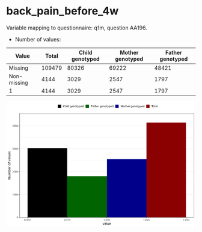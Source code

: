 # back_pain_before_4w
Variable mapping to questionnaire: q1m, question AA196.
- Number of values:

| Value | Total | Child genotyped | Mother genotyped | Father genotyped |
| ----- | ----- | --------------- | ---------------- | ---------------- |
| Missing | 109479 | 80326 | 69222 | 48421 |
| Non-missing | 4144 | 3029 | 2547 | 1797 |
| 1 | 4144 | 3029 | 2547 | 1797 |



![](back_pain_before_4w_n.png)




